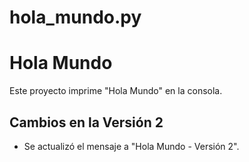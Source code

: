 # hola_mundo.py
# Hola Mundo

Este proyecto imprime "Hola Mundo" en la consola.

## Cambios en la Versión 2

- Se actualizó el mensaje a "Hola Mundo - Versión 2".

